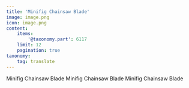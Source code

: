```yaml
---
title: 'Minifig Chainsaw Blade'
image: image.png
icon: image.png
content:
    items:
        '@taxonomy.part': 6117
    limit: 12
    pagination: true
taxonomy:
    tag: translate
---
```


Minifig Chainsaw Blade
Minifig Chainsaw Blade
Minifig Chainsaw Blade
